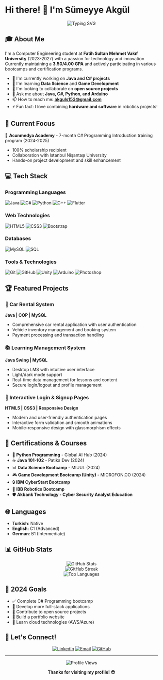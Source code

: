 # Hi there! 👋 I'm Sümeyye Akgül

<div align="center">
  <img src="https://readme-typing-svg.herokuapp.com?font=Fira+Code&pause=1000&color=6366F1&center=true&vCenter=true&width=435&lines=Computer+Engineering+Student;Full+Stack+Developer;Software+Engineer;Always+learning+new+things" alt="Typing SVG" />
</div>

## 🎓 About Me

I'm a Computer Engineering student at **Fatih Sultan Mehmet Vakıf University** (2023-2027) with a passion for technology and innovation. Currently maintaining a **3.50/4.00 GPA** and actively participating in various bootcamps and certification programs.

- 🔭 I'm currently working on **Java and C# projects**
- 🌱 I'm learning **Data Science** and **Game Development**
- 👯 I'm looking to collaborate on **open source projects**
- 💬 Ask me about **Java, C#, Python, and Arduino**
- 📫 How to reach me: **akguls153@gmail.com**
- ⚡ Fun fact: I love combining **hardware and software** in robotics projects!

## 🚀 Current Focus

🎯 **Acunmedya Academy** - 7-month C# Programming Introduction training program (2024-2025)
- 100% scholarship recipient
- Collaboration with Istanbul Nişantaşı University
- Hands-on project development and skill enhancement

## 💻 Tech Stack

### Programming Languages
![Java](https://img.shields.io/badge/Java-ED8B00?style=for-the-badge&logo=java&logoColor=white)
![C#](https://img.shields.io/badge/C%23-239120?style=for-the-badge&logo=c-sharp&logoColor=white)
![Python](https://img.shields.io/badge/Python-3776AB?style=for-the-badge&logo=python&logoColor=white)
![C++](https://img.shields.io/badge/C%2B%2B-00599C?style=for-the-badge&logo=c%2B%2B&logoColor=white)
![Flutter](https://img.shields.io/badge/Flutter-02569B?style=for-the-badge&logo=flutter&logoColor=white)

### Web Technologies
![HTML5](https://img.shields.io/badge/HTML5-E34F26?style=for-the-badge&logo=html5&logoColor=white)
![CSS3](https://img.shields.io/badge/CSS3-1572B6?style=for-the-badge&logo=css3&logoColor=white)
![Bootstrap](https://img.shields.io/badge/Bootstrap-563D7C?style=for-the-badge&logo=bootstrap&logoColor=white)

### Databases
![MySQL](https://img.shields.io/badge/MySQL-005C84?style=for-the-badge&logo=mysql&logoColor=white)
![SQL](https://img.shields.io/badge/SQL-4479A1?style=for-the-badge&logo=postgresql&logoColor=white)

### Tools & Technologies
![Git](https://img.shields.io/badge/Git-F05032?style=for-the-badge&logo=git&logoColor=white)
![GitHub](https://img.shields.io/badge/GitHub-100000?style=for-the-badge&logo=github&logoColor=white)
![Unity](https://img.shields.io/badge/Unity-100000?style=for-the-badge&logo=unity&logoColor=white)
![Arduino](https://img.shields.io/badge/Arduino-00979D?style=for-the-badge&logo=Arduino&logoColor=white)
![Photoshop](https://img.shields.io/badge/Adobe%20Photoshop-31A8FF?style=for-the-badge&logo=Adobe%20Photoshop&logoColor=black)

## 🏆 Featured Projects

### 🚗 Car Rental System
**Java | OOP | MySQL**
- Comprehensive car rental application with user authentication
- Vehicle inventory management and booking system
- Payment processing and transaction handling

### 📚 Learning Management System
**Java Swing | MySQL**
- Desktop LMS with intuitive user interface
- Light/dark mode support
- Real-time data management for lessons and content
- Secure login/logout and profile management

### 🔐 Interactive Login & Signup Pages
**HTML5 | CSS3 | Responsive Design**
- Modern and user-friendly authentication pages
- Interactive form validation and smooth animations
- Mobile-responsive design with glassmorphism effects

## 📜 Certifications & Courses

- 🐍 **Python Programming** - Global AI Hub (2024)
- ☕ **Java 101-102** - Patika Dev (2024)
- 📊 **Data Science Bootcamp** - MIUUL (2024)
- 🎮 **Game Development Bootcamp (Unity)** - MICROFON.CO (2024)
- 🔒 **IBM CyberStart Bootcamp**
- 🤖 **IBB Robotics Bootcamp**
- 🛡️ **Akbank Technology - Cyber Security Analyst Education**

## 🌐 Languages

- **Turkish**: Native
- **English**: C1 (Advanced)
- **German**: B1 (Intermediate)

## 📊 GitHub Stats

<div align="center">
  <img src="https://github-readme-stats.vercel.app/api?username=sumeyye677&show_icons=true&theme=radical" alt="GitHub Stats" />
</div>

<div align="center">
  <img src="https://github-readme-streak-stats.herokuapp.com/?user=sumeyye677&theme=radical" alt="GitHub Streak" />
</div>

<div align="center">
  <img src="https://github-readme-stats.vercel.app/api/top-langs/?username=sumeyye677&layout=compact&theme=radical" alt="Top Languages" />
</div>

## 🎯 2024 Goals

- ✅ Complete C# Programming bootcamp
- 🔄 Develop more full-stack applications
- 🔄 Contribute to open source projects
- 🔄 Build a portfolio website
- 🔄 Learn cloud technologies (AWS/Azure)

## 🤝 Let's Connect!

<div align="center">
  
[![LinkedIn](https://img.shields.io/badge/LinkedIn-0077B5?style=for-the-badge&logo=linkedin&logoColor=white)](https://linkedin.com/in/sumeyye-akgul)
[![Email](https://img.shields.io/badge/Email-D14836?style=for-the-badge&logo=gmail&logoColor=white)](mailto:akguls153@gmail.com)
[![GitHub](https://img.shields.io/badge/GitHub-100000?style=for-the-badge&logo=github&logoColor=white)](https://github.com/sumeyye677)

</div>

---

<div align="center">
  <img src="https://komarev.com/ghpvc/?username=sumeyye677&color=6366f1" alt="Profile Views" />
</div>

<div align="center">
  
**Thanks for visiting my profile! 😊**
</div>
